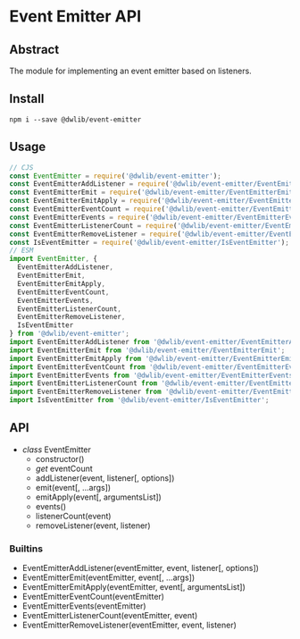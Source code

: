 # Event Emitter API

## Abstract
The module for implementing an event emitter based on listeners.

## Install
`npm i --save @dwlib/event-emitter`

## Usage
```javascript
// CJS
const EventEmitter = require('@dwlib/event-emitter');
const EventEmitterAddListener = require('@dwlib/event-emitter/EventEmitterAddListener');
const EventEmitterEmit = require('@dwlib/event-emitter/EventEmitterEmit');
const EventEmitterEmitApply = require('@dwlib/event-emitter/EventEmitterEmitApply');
const EventEmitterEventCount = require('@dwlib/event-emitter/EventEmitterEventCount');
const EventEmitterEvents = require('@dwlib/event-emitter/EventEmitterEvents');
const EventEmitterListenerCount = require('@dwlib/event-emitter/EventEmitterListenerCount');
const EventEmitterRemoveListener = require('@dwlib/event-emitter/EventEmitterRemoveListener');
const IsEventEmitter = require('@dwlib/event-emitter/IsEventEmitter');
// ESM
import EventEmitter, {
  EventEmitterAddListener,
  EventEmitterEmit,
  EventEmitterEmitApply,
  EventEmitterEventCount,
  EventEmitterEvents,
  EventEmitterListenerCount,
  EventEmitterRemoveListener,
  IsEventEmitter
} from '@dwlib/event-emitter';
import EventEmitterAddListener from '@dwlib/event-emitter/EventEmitterAddListener';
import EventEmitterEmit from '@dwlib/event-emitter/EventEmitterEmit';
import EventEmitterEmitApply from '@dwlib/event-emitter/EventEmitterEmitApply';
import EventEmitterEventCount from '@dwlib/event-emitter/EventEmitterEventCount';
import EventEmitterEvents from '@dwlib/event-emitter/EventEmitterEvents';
import EventEmitterListenerCount from '@dwlib/event-emitter/EventEmitterListenerCount';
import EventEmitterRemoveListener from '@dwlib/event-emitter/EventEmitterRemoveListener';
import IsEventEmitter from '@dwlib/event-emitter/IsEventEmitter';
```

## API
- *class* EventEmitter
  - constructor()
  - *get* eventCount
  - addListener(event, listener[, options])
  - emit(event[, ...args])
  - emitApply(event[, argumentsList])
  - events()
  - listenerCount(event)
  - removeListener(event, listener)


### Builtins
- EventEmitterAddListener(eventEmitter, event, listener[, options])
- EventEmitterEmit(eventEmitter, event[, ...args])
- EventEmitterEmitApply(eventEmitter, event[, argumentsList])
- EventEmitterEventCount(eventEmitter)
- EventEmitterEvents(eventEmitter)
- EventEmitterListenerCount(eventEmitter, event)
- EventEmitterRemoveListener(eventEmitter, event, listener)
